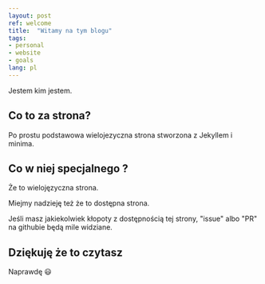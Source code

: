 ```yaml
---
layout: post
ref: welcome
title:  "Witamy na tym blogu"
tags:
- personal
- website
- goals
lang: pl
---
```


Jestem kim jestem.

## Co to za strona?

Po prostu podstawowa wielojezyczna strona stworzona z Jekyllem i minima.

## Co w niej specjalnego ?

Że to wielojęzyczna strona.

Miejmy nadzieję też że to dostępna strona.

Jeśli masz jakiekolwiek kłopoty z dostępnością tej strony, "issue" albo "PR" na githubie będą mile widziane.

## Dziękuję że to czytasz

Naprawdę :smiley:

